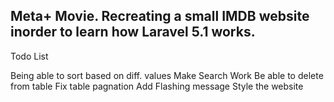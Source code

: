 ## Meta+ Movie. Recreating a small IMDB website inorder to learn how Laravel 5.1 works. 


Todo List

Being able to sort based on diff. values
Make Search Work
Be able to delete from table
Fix table pagnation
Add Flashing message
Style the website
